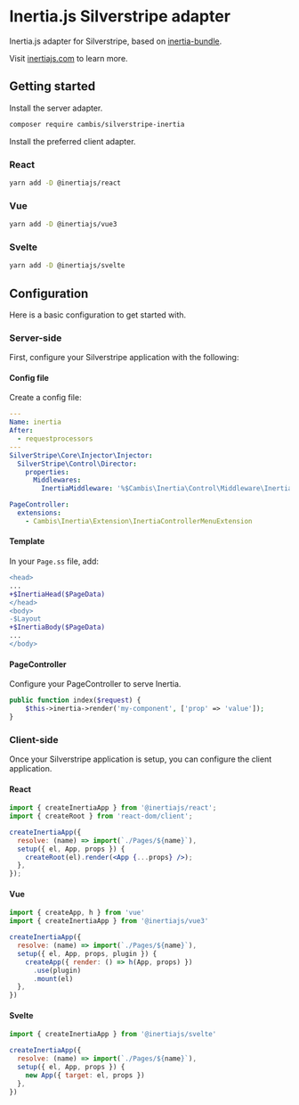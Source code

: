 # Inertia.js Silverstripe adapter
Inertia.js adapter for Silverstripe, based on [inertia-bundle](https://github.com/rompetomp/inertia-bundle/tree/master).

Visit [inertiajs.com](https://inertiajs.com/) to learn more.

## Getting started
Install the server adapter.

```sh
composer require cambis/silverstripe-inertia
```

Install the preferred client adapter.
### React
```sh
yarn add -D @inertiajs/react
```

### Vue
```sh
yarn add -D @inertiajs/vue3
```

### Svelte
```sh
yarn add -D @inertiajs/svelte
```

## Configuration
Here is a basic configuration to get started with.

### Server-side
First, configure your Silverstripe application with the following:
#### Config file
Create a config file:

```yaml
---
Name: inertia
After:
  - requestprocessors
---
SilverStripe\Core\Injector\Injector:
  SilverStripe\Control\Director:
    properties:
      Middlewares:
        InertiaMiddleware: '%$Cambis\Inertia\Control\Middleware\InertiaMiddleware'

PageController:
  extensions:
    - Cambis\Inertia\Extension\InertiaControllerMenuExtension
```

#### Template
In your `Page.ss` file, add:

```diff
<head>
...
+$InertiaHead($PageData)
</head>
<body>
-$Layout
+$InertiaBody($PageData)
...
</body>
```

#### PageController
Configure your PageController to serve Inertia.
```php
public function index($request) {
    $this->inertia->render('my-component', ['prop' => 'value']);
}
```

### Client-side
Once your Silverstripe application is setup, you can configure the client application.
#### React
```jsx
import { createInertiaApp } from '@inertiajs/react';
import { createRoot } from 'react-dom/client';

createInertiaApp({
  resolve: (name) => import(`./Pages/${name}`),
  setup({ el, App, props }) {
    createRoot(el).render(<App {...props} />);
  },
});
```

#### Vue
```jsx
import { createApp, h } from 'vue'
import { createInertiaApp } from '@inertiajs/vue3'

createInertiaApp({
  resolve: (name) => import(`./Pages/${name}`),
  setup({ el, App, props, plugin }) {
    createApp({ render: () => h(App, props) })
      .use(plugin)
      .mount(el)
  },
})
```

#### Svelte
```jsx
import { createInertiaApp } from '@inertiajs/svelte'

createInertiaApp({
  resolve: (name) => import(`./Pages/${name}`),
  setup({ el, App, props }) {
    new App({ target: el, props })
  },
})
```
